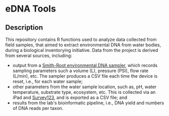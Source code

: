 # eDNA Tools

## Description

This repository contains R functions used to analyze data collected from field samples, that aimed to extract environmental DNA from water bodies, during a biological inventorying initiative. Data from the project is derived from several sources, including:
- output from a [Smith-Root environmental DNA sampler](https://www.smith-root.com/edna/edna-sampler), which records sampling parameters such a volume (L), pressure (PSI), flow rate (L/min), etc. The sampler produces a CSV file each time the device is reset, i.e., for each water sample;
- other parameters from the water sample location, such as, pH, water temperature, substrate type, ecosystem, etc. This is collected via an iPad and [Survey123](https://survey123.arcgis.com/), and is exported as a CSV file; and
- results from the lab's bioinformatic pipeline, i.e., DNA yield and numbers of DNA reads per taxon.

